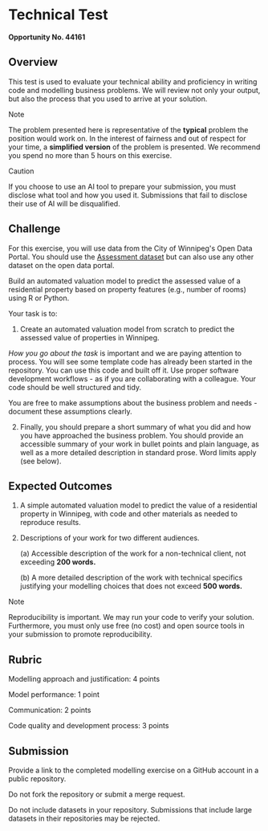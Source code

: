 # Technical Test

__Opportunity No. 44161__

## Overview

This test is used to evaluate your technical ability and proficiency in writing code and modelling business problems. We will review not only your output, but also the process that you used to arrive at your solution. 

> [!NOTE]
> The problem presented here is representative of the __typical__ problem the position would work on. In the interest of fairness and out of respect for your time, a **simplified version** of the problem is presented. We recommend you spend no more than 5 hours on this exercise. 


> [!CAUTION]
> If you choose to use an AI tool to prepare your submission, you must disclose what tool and how you used it. Submissions that fail to disclose their use of AI will be disqualified. 


## Challenge

For this exercise, you will use data from the City of Winnipeg's Open Data Portal. You should use the [Assessment dataset](https://data.winnipeg.ca/Assessment-Taxation-Corporate/Assessment-Parcels/d4mq-wa44) but can also use any other dataset on the open data portal. 

Build an automated valuation model to predict the assessed value of a residential property based on property features (e.g., number of rooms) using R or Python. 

Your task is to:

1. Create an automated valuation model from scratch to predict the assessed value of properties in Winnipeg. 

*How you go about the task* is important and we are paying attention to process. You will see some template code has already been started in the repository. You can use this code and built off it. Use proper software development workflows - as if you are collaborating with a colleague. Your code should be well structured and tidy. 

You are free to make assumptions about the business problem and needs - document these assumptions clearly. 

2. Finally, you should prepare a short summary of what you did and how you have approached the business problem. You should provide an accessible summary of your work in bullet points and plain language, as well as a more detailed description in standard prose. Word limits apply (see below).

## Expected Outcomes

1. A simple automated valuation model to predict the value of a residential property in Winnipeg, with code and other materials as needed to reproduce results.
2. Descriptions of your work for two different audiences.
   
   (a) Accessible description of the work for a non-technical client,  not exceeding **200 words.**
   
   (b) A more detailed description of the work with technical specifics justifying your modelling choices that does not exceed **500 words.**

> [!NOTE]
> Reproducibility is important. We may run your code to verify your solution. Furthermore, you must only use free (no cost) and open source tools in your submission to promote reproducibility.  


## Rubric

Modelling approach and justification: 4 points

Model performance: 1 point

Communication: 2 points

Code quality and development process: 3 points


## Submission

Provide a link to the completed modelling exercise on a GitHub account in a public repository. 

Do not fork the repository or submit a merge request. 

Do not include datasets in your repository. Submissions that include large datasets in their repositories may be rejected. 
